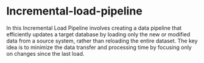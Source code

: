 # Incremental-load-pipeline
In this Incremental Load Pipeline involves creating a data pipeline that efficiently updates a target database by loading only the new or modified data from a source system, rather than reloading the entire dataset. The key idea is to minimize the data transfer and processing time by focusing only on changes since the last load.
